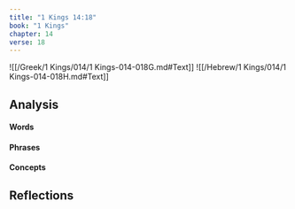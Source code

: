 ```yaml
---
title: "1 Kings 14:18"
book: "1 Kings"
chapter: 14
verse: 18
---
```

![[/Greek/1 Kings/014/1 Kings-014-018G.md#Text]]
![[/Hebrew/1 Kings/014/1 Kings-014-018H.md#Text]]

## Analysis

#### Words

#### Phrases

#### Concepts

## Reflections
